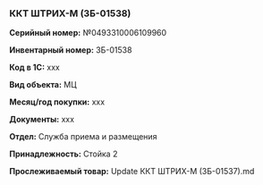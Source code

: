 ### ККТ ШТРИХ-М (ЗБ-01538)  </br>

**Серийный номер:** №0493310006109960 </br>

**Инвентарный номер:** ЗБ-01538 </br>

**Код в 1С:** xxx </br> 

**Вид объекта:** МЦ

**Месяц/год покупки:** xxx </br>

**Документы:** xxx </br>

**Отдел:** Служба приема и размещения  </br>

**Принадлежность:** Стойка 2 </br>

**Прослеживаемый товар:** Update ККТ ШТРИХ-М (ЗБ-01537).md

